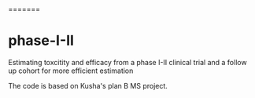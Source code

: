 =======
# phase-I-II
Estimating toxcitity and efficacy from a phase I-II clinical trial and a follow up cohort for more efficient estimation

The code is based on Kusha's plan B MS project.
